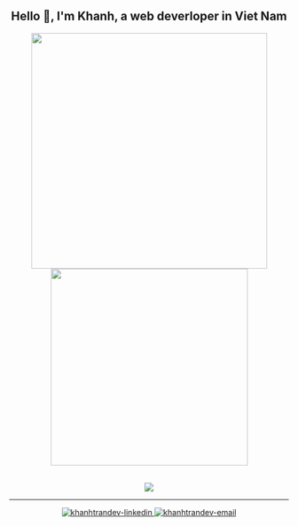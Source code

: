 <h2 align="center">Hello 👋, I'm Khanh, a web deverloper in Viet Nam</h2>
<div align="center">
    <a href="#" title="katinbox">
        <img width="425" src="https://github-readme-stats.vercel.app/api?username=7ColorsCat&show_icons=true&theme=rose_pine&hide_border=true" />
    </a>
    <a href="#" title="katinbox">
        <img width="355" src="https://github-readme-stats.vercel.app/api/top-langs/?username=7ColorsCat&hide=c%23&theme=rose_pine&langs_count=8&layout=compact&hide_border=true" />
    </a>
</div>
<br />
<p align="center">
    <img src="https://skillicons.dev/icons?i=js,html,css,react,sass,nodejs,tailwindcss,neovim,wordpress,docker,git" />
</p>

<hr />
<div align="center">
  <a href="https://www.linkedin.com/in/khanhtrandev" target="blank">
    <img src="https://img.icons8.com/bubbles/100/000000/linkedin.png" alt="khanhtrandev-linkedin" />
  </a>
  <a href="mailto:khanhtran28.work@gmail.com" target="top">
    <img src="https://img.icons8.com/bubbles/100/000000/apple-mail.png" alt="khanhtrandev-email" />
  </a>
</div>
